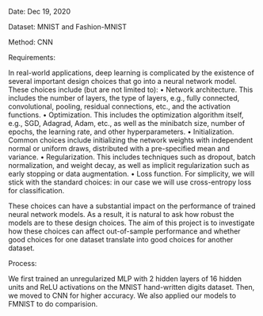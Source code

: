 Date: Dec 19, 2020

Dataset: MNIST and Fashion-MNIST

Method: CNN

Requirements:

In real-world applications, deep learning is complicated by the existence of several important design choices that go into a neural network model. These choices include (but are not limited to):
  • Network architecture. This includes the number of layers, the type of layers, e.g., fully connected, convolutional, pooling, residual connections, etc., and 
    the activation functions.
  • Optimization. This includes the optimization algorithm itself, e.g., SGD, Adagrad, Adam, etc., as well as the minibatch size, number of epochs, the learning rate,
    and other hyperparameters.
  • Initialization. Common choices include initializing the network weights with independent normal or uniform draws, distributed with a pre-specified mean and variance.
  • Regularization. This includes techniques such as dropout, batch normalization, and weight decay, as well as implicit regularization such as early stopping or 
    data augmentation.
  • Loss function. For simplicity, we will stick with the standard choices: in our case we will use cross-entropy loss for classification.

These choices can have a substantial impact on the performance of trained neural network models. As a result, it is natural to ask how robust the models are to these design choices. The aim of this project is to investigate how these choices can affect out-of-sample performance and whether good choices for one dataset translate into good choices for another dataset.

Process: 

We first trained an unregularized MLP with 2 hidden layers of 16 hidden units and ReLU activations on the MNIST hand-written digits dataset. Then, we moved to CNN for higher accuracy. We also applied our models to FMNIST to do comparision.
